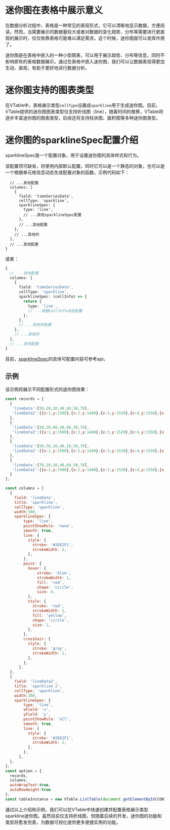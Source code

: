 # 迷你图在表格中展示意义

在数据分析过程中，表格是一种常见的表现形式，它可以清晰地显示数据，方便阅读。然而，当需要展示的数据量较大或者对数据的变化趋势、分布等需要进行更直观的展示时，仅仅依靠表格可能难以满足需求。这个时候，迷你图就可以发挥作用了。

迷你图是在表格中嵌入的一种小型图表，可以用于展示趋势、分布等信息，同时不影响原有的表格数据展示。通过在表格中嵌入迷你图，我们可以让数据表现得更加生动、直观，有助于更好地进行数据分析。

# 迷你图支持的图表类型

在VTable中，表格展示类型`cellType`设置成`sparkline`用于生成迷你图。目前，VTable提供的迷你图图表类型仅支持折线图（line），随着时间的推移，VTable将逐步丰富迷你图的图表类型，后续还将支持柱状图、面积图等多种迷你图类型。

# 迷你图的sparklineSpec配置介绍

sparklineSpec是一个配置对象，用于设置迷你图的具体样式和行为。

该配置项可缺省，将使用内部默认配置，同时它可以是一个静态的对象，也可以是一个根据单元格信息动态生成配置对象的函数。示例代码如下：

```typescript{
  // ...其他配置
  columns: [
    {
      field: 'timeSeriesData',
      cellType: 'sparkline',
      sparklineSpec: {
        type: 'line',
        // ...其他sparklineSpec配置
      },
      // ...其他配置
    },
    // ...其他列
  ],
  // ...其他配置
}
```

或者：

```typescript
{
  // ...其他配置
  columns: [
    {
      field: 'timeSeriesData',
      cellType: 'sparkline',
      sparklineSpec: (cellInfo) => {
        return {
          type: 'line',
          // ...根据cellInfo动态配置
        };
      },
      // ...其他列配置
    },
    // ...其他列
  ],
  // ...其他配置
}
```

目前，[sparklineSpec](../../options/ListTable-columns-sparkline#sparklineSpec.type)的具体可配置内容可参考api。

## 示例
该示例将展示不同配置形式的迷你图效果：

```javascript livedemo template=vtable
const records = [
  {
   'lineData':[50,20,20,40,60,50,70],
   'lineData2':[{x:1,y:1500},{x:2,y:1480},{x:3,y:1520},{x:4,y:1550},{x:5,y:1600}],
  },
  {
   'lineData':[50,20,60,40,60,50,70],
   'lineData2':[{x:1,y:1500},{x:2,y:1480},{x:3,y:1520},{x:4,y:1550},{x:5,y:1600}],
  },
  {
   'lineData':[50,50,20,40,10,50,70],
   'lineData2':[{x:1,y:1500},{x:2,y:1480},{x:3,y:1520},{x:4,y:1550},{x:5,y:1600}],
  },
  {
   'lineData':[70,20,20,40,60,50,70],
   'lineData2':[{x:1,y:1500},{x:2,y:1480},{x:3,y:1520},{x:4,y:1550},{x:5,y:1600}],
  }
];

const columns = [
  {
    field: 'lineData',
    title: 'sparkline',
    cellType: 'sparkline',
    width:300,
    sparklineSpec: {
        type: 'line',
        pointShowRule: 'none',
        smooth: true,
        line: {
          style: {
            stroke: '#2E62F1',
            strokeWidth: 2,
          },
        },
        point: {
          hover: {
              stroke: 'blue',
              strokeWidth: 1,
              fill: 'red',
              shape: 'circle',
              size: 4,
          },
          style: {
            stroke: 'red',
            strokeWidth: 1,
            fill: 'yellow',
            shape: 'circle',
            size: 2,
          },
        },
        crosshair: {
          style: {
            stroke: 'gray',
            strokeWidth: 1,
          },
        },
      },
  },
  {
    field: 'lineData2',
    title: 'sparkline 2',
    cellType: 'sparkline',
    width:300,
    sparklineSpec: {
        type: 'line', 
        xField: 'x',
        yField: 'y',
        pointShowRule: 'all',
        smooth: true,
        line: {
          style: {
            stroke: '#2E62F1',
            strokeWidth: 2,
          },
        },
      },
  },
];
const option = {
  records,
  columns,
  autoWrapText:true,
  autoRowHeight:true
};
const tableInstance = new VTable.ListTable(document.getElementById(CONTAINER_ID), option);

```

通过以上介绍和示例，我们可以在VTable中快速创建并配置表格展示类型sparkline迷你图。虽然目前仅支持折线图，但随着后续的开发，迷你图的功能和类型将愈发完善，为数据可视化提供更多便捷实用的功能。